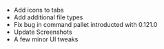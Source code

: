 - Add icons to tabs
- Add additional file types
- Fix bug in command pallet introducted with 0.121.0
- Update Screenshots
- A few minor UI tweaks